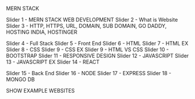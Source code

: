 MERN STACK 

Slider 1 - MERN STACK WEB DEVELOPMENT 
Slider 2 - What is Website 
Slider 3 - HTTP, HTTPS, URL, DOMAIN, SUB DOMAIN, GO DADDY, HOSTING INDIA, HOSTINGER

Slider 4 - Full Stack 
Slider 5 - Front End 
Slider 6 - HTML 
Slider 7 - HTML EX 
Slider 8 - CSS 
Slider 9 - CSS EX 
Slider 9 - HTML VS CSS
Slider 10 - BOOTSTRAP 
Slider 11 - RESPONSIVE DESIGN 
Slider 12 - JAVASCRIPT 
Slider 13 - JAVASCRIPT EX 
Slider 14 - REACT 

Slider 15 - Back End 
Slider 16 - NODE 
Slider 17 - EXPRESS
Slider 18 - MONGO DB 

SHOW EXAMPLE WEBSITES 
